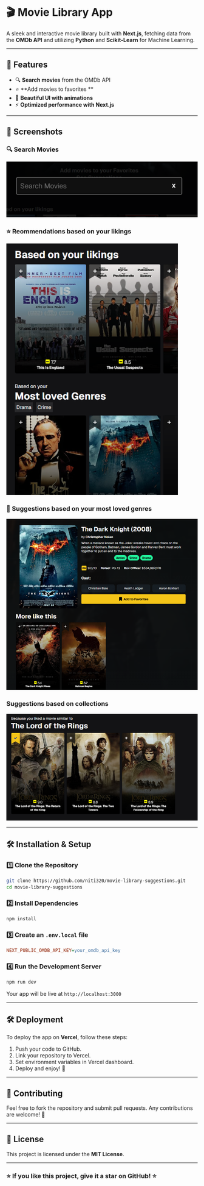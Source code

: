 # 🎬 Movie Library App

A sleek and interactive movie library built with **Next.js**, fetching data from the **OMDb API** and utilizing **Python** and **Scikit-Learn** for Machine Learning.

---

## 🚀 Features

- 🔍 **Search movies** from the OMDb API
- ⭐ **Add movies to favorites ** 
- 🎨 **Beautiful UI with animations**
- ⚡ **Optimized performance with Next.js**

---

## 📸 Screenshots

### 🔍 Search Movies
![Search Screenshot](./screenshots/s1.png)

### ⭐ Reommendations based on your likings
![Favorites Screenshot](./screenshots/s2.png)

### 🎥 Suggestions based on your most loved genres
![Watchlist Screenshot](./screenshots/s3.png)

### Suggestions based on collections
![Auth Screenshot](./screenshots/image.png)

---

## 🛠️ Installation & Setup

### 1️⃣ Clone the Repository
```bash
git clone https://github.com/niti320/movie-library-suggestions.git
cd movie-library-suggestions
```

### 2️⃣ Install Dependencies
```bash
npm install
```

### 3️⃣ Create an `.env.local` file
```ini
NEXT_PUBLIC_OMDB_API_KEY=your_omdb_api_key
```

### 4️⃣ Run the Development Server
```bash
npm run dev
```

Your app will be live at `http://localhost:3000`

---

## 🛠️ Deployment
To deploy the app on **Vercel**, follow these steps:
1. Push your code to GitHub.
2. Link your repository to Vercel.
3. Set environment variables in Vercel dashboard.
4. Deploy and enjoy! 🚀

---

## 🤝 Contributing
Feel free to fork the repository and submit pull requests. Any contributions are welcome! 💙

---

## 📜 License
This project is licensed under the **MIT License**.

---

### ⭐ If you like this project, give it a star on GitHub! ⭐

